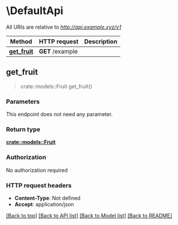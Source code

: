 # \DefaultApi

All URIs are relative to *http://api.example.xyz/v1*

Method | HTTP request | Description
------------- | ------------- | -------------
[**get_fruit**](DefaultApi.md#get_fruit) | **GET** /example | 



## get_fruit

> crate::models::Fruit get_fruit()


### Parameters

This endpoint does not need any parameter.

### Return type

[**crate::models::Fruit**](Fruit.md)

### Authorization

No authorization required

### HTTP request headers

- **Content-Type**: Not defined
- **Accept**: application/json

[[Back to top]](#) [[Back to API list]](../README.md#documentation-for-api-endpoints) [[Back to Model list]](../README.md#documentation-for-models) [[Back to README]](../README.md)


